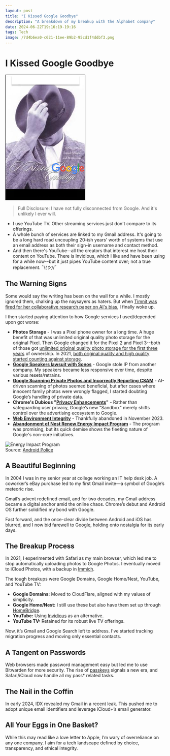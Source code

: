 ```yaml
---
layout: post
title: "I Kissed Google Goodbye"
description: "A breakdown of my breakup with the Alphabet company"
date: 2024-06-22T19:16:19-19:16
tags: Tech
image: /7d4b6ea0-c621-11ee-89b2-95cd1f4ddbf3.png
---
```


# I Kissed Google Goodbye

![Book Cover of I Kissed Dating Goodbye, with the Google logo replacing the word Dating](/7d4b6ea0-c621-11ee-89b2-95cd1f4ddbf3.png)

> Full Disclosure: I have not fully disconnected from Google. And it's unlikely I ever will.

- I use YouTube TV. Other streaming services just don't compare to its offerings.
- A whole bunch of services are linked to my Gmail address. It's going to be a long hard road uncoupling 20-ish years' worth of systems that use an email address as both their sign-in username and contact method.
- And then there's YouTube--all the creators that interest me host their content on YouTube. There is Invidious, which I like and have been using for a while now--but it just pipes YouTube content over; not a true replacement. ¯\\_(ツ)_/¯

## The Warning Signs

Some would say the writing has been on the wall for a while. I mostly ignored them, chalking up the naysayers as haters. But when [Timnit was fired for her collaborative research paper on AI's bias](https://web.archive.org/web/20201211061214/https://www.nytimes.com/2020/12/03/technology/google-researcher-timnit-gebru.html), I finally woke up.

I then started paying attention to how Google services I used/depended upon got worse:

- **Photos Storage** - I was a Pixel phone owner for a long time. A huge benefit of that was unlimited original quality photo storage for the original Pixel. Then Google changed it for the Pixel 2 and Pixel 3--both of those got [unlimited original quality photo storage for the first three years](https://web.archive.org/web/20210926142842/https://www.androidpolice.com/2017/10/04/pixel-2s-free-original-quality-google-photos-uploads-available-end-2020/) of ownership. In 2021, [both original quality and high quality started counting against storage](https://web.archive.org/web/20201111220306/https://blog.google/products/photos/storage-changes/).
- **[Google Speakers lawsuit with Sonos](https://web.archive.org/web/20231002014910/https://www.theverge.com/2022/1/6/22871304/google-home-speaker-group-volume-control-changes-sonos-patent-decision)** - Google stole IP from another company. My speakers became less responsive over time, despite various resets/retrains.
- **[Google Scanning Private Photos and Incorrectly Reporting CSAM](https://web.archive.org/web/20240119181216/https://www.eff.org/deeplinks/2022/08/googles-scans-private-photos-led-false-accusations-child-abuse)** - AI-driven scanning of photos seemed beneficial, but after cases where innocent family photos were wrongly flagged, I started doubting Google’s handling of private data.
- **Chrome's Dubious "[Privacy Enhancements](https://web.archive.org/web/20240209182901/https://www.eff.org/deeplinks/2023/09/how-turn-googles-privacy-sandbox-ad-tracking-and-why-you-should)"** - Rather than safeguarding user privacy, Google’s new "Sandbox" merely shifts control over the advertising ecosystem to Google.
- **[Web Environment Integrity](https://web.archive.org/web/20240118070109/https://en.m.wikipedia.org/wiki/Web_Environment_Integrity)** - Thankfully abandoned in November 2023.
- **[Abandonment of Nest Renew Energy Impact Program](https://support.google.com/googlenest/answer/10956849?hl=en&ref_topic=11112728)** - The program was promising, but its quick demise shows the fleeting nature of Google's non-core initiatives.

![Energy Impact Program](https://web.archive.org/web/20240107144150oe_/https://static1.anpoimages.com/wordpress/wp-content/uploads/2022/10/nest-renew-energy-impact-program.jpg?q=50&fit=crop&w=1500&dpr=1.5)  
Source: [Android Police](https://web.archive.org/web/20240107144150/https://www.androidpolice.com/nest-renew-explainer/)

## A Beautiful Beginning

In 2004 I was in my senior year at college working an IT help desk job. A coworker’s eBay purchase led to my first Gmail invite—a symbol of Google’s meteoric rise.

Gmail’s advent redefined email, and for two decades, my Gmail address became a digital anchor amid the online chaos. Chrome’s debut and Android OS further solidified my bond with Google. 

Fast forward, and the once-clear divide between Android and iOS has blurred, and I now bid farewell to Google, holding onto nostalgia for its early days.

## The Breakup Process

In 2021, I experimented with Safari as my main browser, which led me to stop automatically uploading photos to Google Photos. I eventually moved to iCloud Photos, with a backup in [Immich](https://immich.app/).

The tough breakups were Google Domains, Google Home/Nest, YouTube, and YouTube TV:

- **Google Domains:** Moved to CloudFlare, aligned with my values of simplicity.
- **Google Home/Nest:** I still use these but also have them set up through [HomeBridge](https://homebridge.io).
- **YouTube:** Using [Invidious](http://inv.tux.pizza/) as an alternative.
- **YouTube TV:** Retained for its robust live TV offerings.

Now, it’s Gmail and Google Search left to address. I've started tracking migration progress and moving only essential contacts.

## A Tangent on Passwords

Web browsers made password management easy but led me to use Bitwarden for more security. The rise of [passkeys](https://fidoalliance.org/passkeys/) signals a new era, and Safari/iCloud now handle all my pass* related tasks.

## The Nail in the Coffin

In early 2024, IDX revealed my Gmail in a recent leak. This pushed me to adopt unique email identifiers and leverage iCloud+’s email generator.

## All Your Eggs in One Basket?

While this may read like a love letter to Apple, I’m wary of overreliance on any one company. I aim for a tech landscape defined by choice, transparency, and ethical integrity.